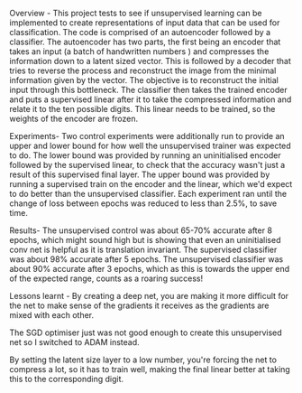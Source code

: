 Overview -
This project tests to see if unsupervised learning can be implemented to create
representations of input data that can be used for classification. The code is
comprised of an autoencoder followed by a classifier. The autoencoder has two parts,
the first being an encoder that takes an input (a batch of handwritten numbers )
and compresses the information down to a latent sized vector. This is followed by
a decoder that tries to reverse the process and reconstruct the image from the
minimal information given by the vector. The objective is to reconstruct the initial
input through this bottleneck. The classifier then takes the trained encoder and
puts a supervised linear after it to take the compressed information and relate
it to the ten possible digits. This linear needs to be trained, so the weights of the encoder are frozen.

Experiments-
Two control experiments were additionally run to provide an upper and lower bound
for how well the unsupervised trainer was expected to do. The lower bound was provided
by running an uninitialised encoder followed by the supervised linear, to check
that the accuracy wasn't just a result of this supervised final layer. The upper bound
was provided by running a supervised train on the encoder and the linear, which
we'd expect to do better than the unsupervised classifier.
Each experiment ran until the change of loss between epochs was reduced to less
than 2.5%, to save time.

Results-
The unsupervised control was about 65-70% accurate after 8 epochs, which might sound
high but is showing that even an uninitialised conv net is helpful as it is translation
invariant.
The supervised classifier was about 98% accurate after 5 epochs.
The unsupervised classifier was about 90% accurate after 3 epochs, which as this
is towards the upper end of the expected range, counts as a roaring success!

Lessons learnt -
By creating a deep net, you are making it more difficult for the net to make sense
of the gradients it receives as the gradients are mixed with each other.

The SGD optimiser just was not good enough to create this unsupervised net so
I switched to ADAM instead.

By setting the latent size layer to a low number, you're forcing the net to compress a lot,
so it has to train well, making the final linear better at taking this to the corresponding digit.
